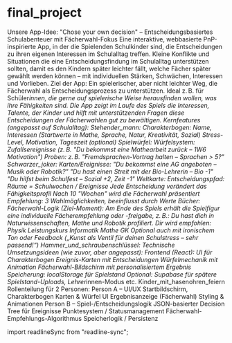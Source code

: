 # final_project

Unsere App-Idee: "Chose your own decision" – Entscheidungsbasiertes Schulabenteuer mit Fächerwahl-Fokus
Eine interaktive, webbasierte PnP-inspirierte App, in der die Spielenden Schulkinder sind, die Entscheidungen zu ihren eigenen Interessen im Schulalltag treffen.
Kleine Konflikte und Situationen die eine Entscheidungsfindung im Schulalltag unterstützen sollten, damit es den Kindern später leichter fällt, welche Fächer später gewählt werden können – mit individuellen Stärken, Schwächen, Interessen und Vorlieben.
Ziel der App:
Ein spielerischer, aber nicht leichter Weg, die Fächerwahl als Entscheidungsprozess zu unterstützen. Ideal z. B. für Schüler*innen, die gerne auf spielerische Weise herausfinden wollen, was ihre Fähigkeiten sind.
Die App zeigt im Laufe des Spiels die Interessen, Talente, der Kinder und hilft mit unterstützenden Fragen diese Entscheidungen der Fächerwahlen gut zu bewältigen.
Kernfeatures (angepasst auf Schulalltag):
Stehender_mann: Charakterbogen:
Name, Interessen (Startwerte in Mathe, Sprache, Natur, Kreativität, Sozial)
Stress-Level, Motivation, Tageszeit (optional)
Spielwürfel: Würfelsystem:
Zufallsereignisse (z. B. "Du bekommst eine Mathearbeit zurück – 1W6 Motivation")
Proben: z. B. "Fremdsprachen-Vortrag halten – Sprachen > 5?"
Schwarzer_joker: Karten/Ereignisse:
"Du bekommst eine AG angeboten – Musik oder Robotik?"
"Du hast einen Streit mit der Bio-Lehrerin – Bio -1"
"Du hilfst beim Schulfest – Sozial +2, Zeit -1"
Weltkarte: Entscheidungspfad:
Räume = Schulwochen / Ereignisse
Jede Entscheidung verändert das Fähigkeitsprofil
Nach 10 "Wochen" wird die Fächerwahl präsentiert
Empfehlung: 3 Wahlmöglichkeiten, beeinflusst durch Werte
Bücher: Fächerwahl-Logik (Ziel-Moment):
Am Ende des Spiels erhält die Spielfigur eine individuelle Fächerempfehlung oder -freigabe, z. B.:
Du hast dich in Naturwissenschaften, Mathe und Robotik profiliert. Dir wird empfohlen:
Physik Leistungskurs
Informatik
Mathe GK
Optional auch mit ironischem Ton oder Feedback („Kunst als Ventil für deinen Schulstress – sehr passend!“)
Hammer_und_schraubenschlüssel: Technische Umsetzungsideen (wie zuvor, aber angepasst):
Frontend (React):
UI für Charakterbogen
Ereignis-Karten mit Entscheidungen
Würfelmechanik mit Animation
Fächerwahl-Bildschirm mit personalisiertem Ergebnis
Speicherung:
localStorage für Spielstand
Optional: Supabase für spätere Spielstand-Uploads, Lehrer*innen-Modus etc.
Kinder_mit_hasenohren_feiern
Rollenteilung für 2 Personen:
Person A – UI/UX
Startbildschirm, Charakterbogen
Karten & Würfel UI
Ergebnisanzeige (Fächerwahl)
Styling & Animationen
Person B – Spiel-/Entscheidungslogik
JSON-basierter Decision Tree für Ereignisse
Punktesystem / Statusmanagement
Fächerwahl-Empfehlungs-Algorithmus
Speicherlogik / Persistenz

import readlineSync from "readline-sync";
